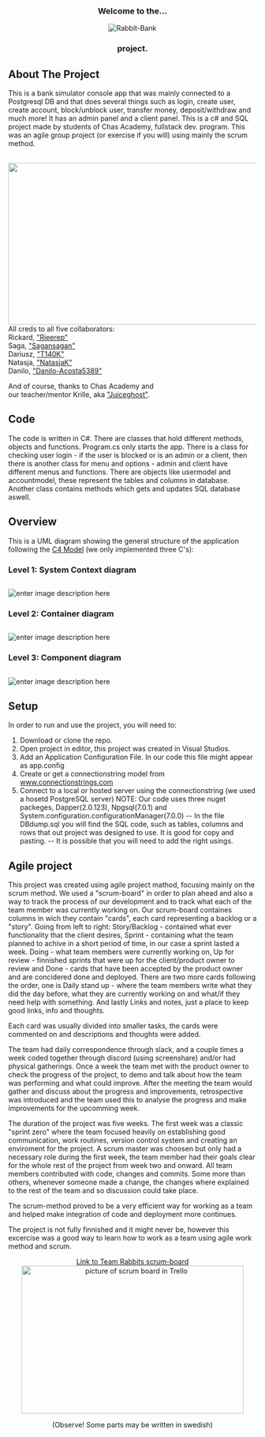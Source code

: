 <a name="readme-top"></a>

<div align="center">
<h3>Welcome to the...</h3>
  <img src="https://user-images.githubusercontent.com/113366808/218892735-1271bacf-6840-467c-800a-dad9bca44308.png" alt="Rabbit-Bank">
  <h3>project.</h3>
</div>

<!-- ABOUT THE PROJECT -->
## About The Project
  <p align="left">
  This is a bank simulator console app that was mainly connected to a Postgresql DB and that does several things such as login, create user,    create account, block/unblock user, transfer money, deposit/withdraw and much more! It has an admin panel and a client panel.
  This is a c# and SQL project made by students of Chas Academy, fullstack dev. program.
  This was an agile group project (or exercise if you will) using mainly the scrum method.
  </p>
  <BR CLEAR=”left” />
  <img src="https://user-images.githubusercontent.com/113366808/219718325-d25dd1a3-6030-4d81-8170-1c78bc9be229.gif" height="328" width="515" align="right">

All creds to all five collaborators:</br>
Rickard, <a href="https://github.com/rieerep">"Rieerep"</a></br> 
Saga, <a href="https://github.com/sagansagan">"Sagansagan"</a></br>
Dariusz, <a href="https://github.com/T140K">"T140K"</a></br> 
Natasja, <a href="https://github.com/NatasjaK">"NatasjaK"</a></br>
Danilo, <a href="https://github.com/Danilo-Acosta5389">"Danilo-Acosta5389"</a>

And of course, thanks to Chas Academy and 
<br/> our teacher/mentor Krille, aka <a href="https://github.com/juiceghost">"Juiceghost"</a>.

<!-- CODE EXPLAINED --> 
## Code
The code is written in C#. There are classes that hold different methods, objects and functions. Program.cs only starts the app. There is a class for checking user login - if the user is blocked or is an admin or a client, then there is another class for menu and options - admin and client have different menus and functions. There are objects like usermodel and accountmodel, these represent the tables and columns in database. Another class contains methods which gets and updates SQL database aswell.


## Overview
This is a UML diagram showing the general structure of the application following the [C4 Model](https://c4model.com/) (we only implemented three C's):

### Level 1: System Context diagram
##
![enter image description here](https://user-images.githubusercontent.com/114030611/219856801-5238d5fe-1a63-422b-8e2f-55797c13ebce.svg)

### Level 2: Container diagram
##
![enter image description here](https://user-images.githubusercontent.com/114030611/219856907-21acd1c7-0150-458f-97c6-af13d3930bf8.svg)
### Level 3: Component diagram
##
![enter image description here](https://user-images.githubusercontent.com/114030611/219856910-b9b9ce97-282b-42f6-bbbf-801609f3e29c.svg)


<!-- HOW TO SETUP -->
## Setup
In order to run and use the project, you will need to:
1. Download or clone the repo.
2. Open project in editor, this project was created in Visual Studios.
3. Add an Application Configuration File. In our code this file might appear as app.config
4. Create or get a connectionstring model from <a href="https://www.connectionstrings.com/">www.connectionstrings.com</a>
5. Connect to a local or hosted server using the connectionstring (we used a hosetd PostgreSQL server)
NOTE: Our code uses three nuget packeges, Dapper(2.0.123), Npgsql(7.0.1) and System.configuration.configurationManager(7.0.0)
-- In the file DBdump.sql you will find the SQL code, such as tables, columns and rows that out project was designed to use. It is good for copy and pasting.
-- It is possible that you will need to add the right usings.

<!-- AGILE PROJECT -->
## Agile project
This project was created using agile project mathod, focusing mainly on the scrum method. We used a "scrum-board" in order to plan ahead and also a way to track the process of our development and to track what each of the team member was currently working on. Our scrum-board containes columns in wich they contain "cards", each card representing a backlog or a "story". Going from left to right: Story/Backlog - contained what ever functionality that the client desires, Sprint - containing what the team planned to achive in a short period of time, in our case a sprint lasted a week. Doing - what team members were currently working on, Up for review - finnished sprints that were up for the client/product owner to review and Done - cards that have been accepted by the product owner and are concidered done and deployed.
There are two more cards following the order, one is Daily stand up - where the team members write what they did the day before, what they are currently working on and what/if they need help with something. And lastly Links and notes, just a place to keep good links, info and thoughts.

Each card was usually divided into smaller tasks, the cards were commented on and descriptions and thoughts were added. 

The team had daily correspondence through slack, and a couple times a week coded together through discord (using screenshare) and/or had physical gatherings.
Once a week the team met with the product owner to check the progress of the project, to demo and talk about how the team was performing and what could improve.
After the meeting the team would gather and discuss about the progress and improvements, retrospective was introduced and the team used this to analyse the progress and make improvements for the upcomming week.

The duration of the project was five weeks. The first week was a classic "sprint zero" where the team focused heavily on establishing good communication, work routines, version control system and creating an enviroment for the project. A scrum master was choosen but only had a necessary role during the first week, the team member had their goals clear for the whole rest of the project from week two and onward.
All team members contributed with code, changes and commits. Some more than others, whenever someone made a change, the changes where explained to the rest of the team and so discussion could take place.

The scrum-method proved to be a very efficient way for working as a team and helped make integration of code and deployment more continues.

The project is not fully finnished and it might never be, however this excercise was a good way to learn how to work as a team using agile work method and scrum.
</br>

<div align="center">
<a href="https://trello.com/b/8vWkyY4a" align="center">Link to Team Rabbits scrum-board</a>
</div>
<div align="center">
  <img src="https://user-images.githubusercontent.com/113366808/219974425-181f1930-ee2a-46d9-adf2-182911c65fe9.png" height="300"      width="450" alt="picture of scrum board in Trello">
  <p>(Observe! Some parts may be written in swedish)</p>
</div>
